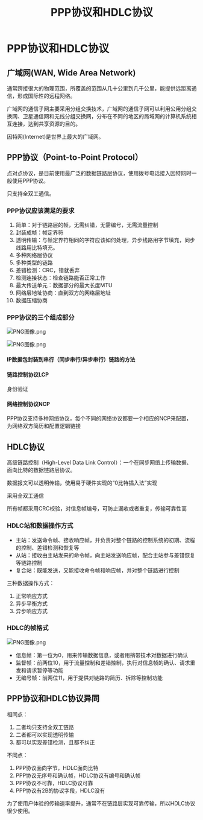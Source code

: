 ﻿---
title: 'PPP协议和HDLC协议'
tags: ['计算机网络','广域网']
---
# PPP协议和HDLC协议

## 广域网(WAN, Wide Area Network)

通常跨接很大的物理范围，所覆盖的范围从几十公里到几千公里，能提供远距离通信，形成国际性的远程网络。

广域网的通信子网主要采用分组交换技术，广域网的通信子网可以利用公用分组交换网、卫星通信网和无线分组交换网，分布在不同的地区的局域网的计算机系统相互连接，达到共享资源的目的。

因特网(Internet)是世界上最大的广域网。

## PPP协议（Point-to-Point Protocol）

点对点协议，是目前使用最广泛的数据链路层协议，使用拨号电话接入因特网时一般使用PPP协议。

只支持全双工通信。

### PPP协议应该满足的要求

1. 简单：对于链路层的帧，无需纠错，无需编号，无需流量控制
2. 封装成帧：帧定界符
3. 透明传输：与帧定界符相同的字符应该如何处理，异步线路用字节填充，同步线路用比特填充。
4. 多种网络层协议
5. 多种类型的链路
6. 差错检测：CRC，错就丢弃
7. 检测连接状态：检查链路能否正常工作
8. 最大传送单元：数据部分的最大长度MTU
9. 网络层地址协商：直到双方的网络层地址
10. 数据压缩协商

### PPP协议的三个组成部分

![PNG图像.png](https://i.loli.net/2020/08/10/vg3iD5EskuKcMa7.png)

![PNG图像.png](https://i.loli.net/2020/08/10/CEOHVzyXG5qYd2i.png)

#### IP数据包封装到串行（同步串行/异步串行）链路的方法

#### 链路控制协议LCP

身份验证

#### 网络控制协议NCP

PPP协议支持多种网络协议，每个不同的网络协议都要一个相应的NCP来配置，为网络双方简历和配置逻辑链接

## HDLC协议

高级链路控制（High-Level Data Link Control）：一个在同步网络上传输数据、面向比特的数据链路层协议。

数据报文可以透明传输，使用易于硬件实现的“0比特插入法”实现

采用全双工通信

所有帧都采用CRC校验，对信息帧编号，可防止漏收或者重复，传输可靠性高

### HDLC站和数据操作方式

- 主站：发送命令帧、接收响应帧，并负责对整个链路的控制系统的初期、流程的控制、差错检测和恢复等
- 从站：接收由主站发来的命令帧，向主站发送响应帧，配合主站参与差错恢复等链路控制
- 复合站：既能发送，又能接收命令帧和响应帧，并对整个链路进行控制

三种数据操作方式：

1. 正常响应方式
2. 异步平衡方式
3. 异步响应方式

### HDLC的帧格式

![PNG图像.png](https://i.loli.net/2020/08/10/D3CnlA7XUxB8ah1.png)

- 信息帧：第一位为0，用来传输数据信息，或者用捎带技术对数据进行确认
- 监督帧：前两位10，用于流量控制和差错控制，执行对信息帧的确认、请求重发和请求暂停等功能
- 无编号帧：前两位11，用于提供对链路的简历、拆除等控制功能

## PPP协议和HDLC协议异同

相同点：

1. 二者均只支持全双工链路
2. 二者都可以实现透明传输
3. 都可以实现差错检测，且都不纠正

不同点：

1. PPP协议面向字节，HDLC面向比特
2. PPP协议无序号和确认帧，HDLC协议有编号和确认帧
3. PPP协议不可靠，HDLC协议可靠
4. PPP协议有2B的协议字段，HDLC没有

为了使用户体验的传输速率提升，通常不在链路层实现可靠传输，所以HDLC协议很少使用。
